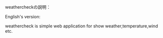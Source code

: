 weathercheckの説明：

English's version:

weathercheck is simple web application for show weather,temperature,wind etc.

